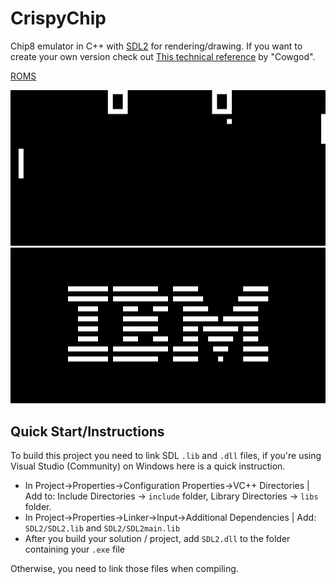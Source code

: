 # CrispyChip

Chip8 emulator in C++ with [SDL2](https://www.libsdl.org/) for rendering/drawing. If you want to
create your own version check out [This technical reference](http://devernay.free.fr/hacks/chip8/C8TECH10.HTM) by "Cowgod".

[ROMS](https://github.com/kripod/chip8-roms)

![pong](./img/pong.jpg)
![ibm](./img/ibm_logo.jpg)

## Quick Start/Instructions

To build this project you need to link SDL `.lib` and `.dll` files, if you're using Visual Studio
(Community) on Windows here is a quick instruction.

- In Project->Properties->Configuration Properties->VC++ Directories | Add to: Include Directories -> `include` folder, Library Directories -> `libs` folder.
- In Project->Properties->Linker->Input->Additional Dependencies | Add: `SDL2/SDL2.lib` and `SDL2/SDL2main.lib`
- After you build your solution / project, add `SDL2.dll` to the folder containing your `.exe` file

Otherwise, you need to link those files when compiling.
